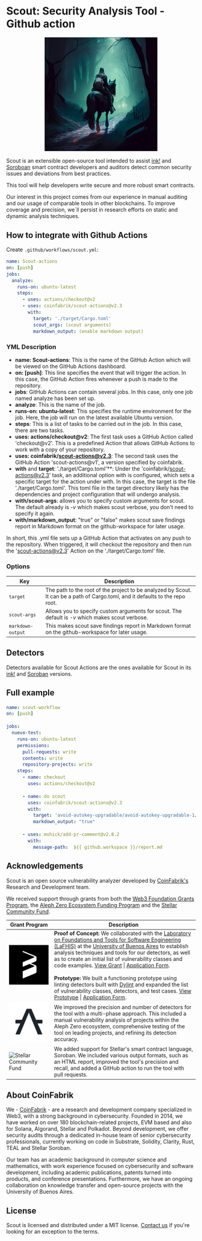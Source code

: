 # Scout: Security Analysis Tool - Github action

<p align="center">
  <img src="https://raw.githubusercontent.com/CoinFabrik/scout/c1eb3073f85b051dc9ce2fa0ab1ebab4bde0914e/assets/scout.png" alt="Scout in a Dark Forest" width="300" center  />
</p>

Scout is an extensible open-source tool intended to assist [ink!](https://use.ink/smart-contracts-polkadot/) and [Soroboan](https://stellar.org/soroban) smart contract developers and auditors detect common security issues and deviations from best practices.

This tool will help developers write secure and more robust smart contracts.

Our interest in this project comes from our experience in manual auditing and our usage of comparable tools in other blockchains. To improve coverage and precision, we´ll persist in research efforts on static and dynamic analysis techniques.

## How to integrate with Github Actions

Create `.github/workflows/scout.yml`:

```yaml
name: Scout-actions
on: [push]
jobs:
  analyze:
    runs-on: ubuntu-latest
    steps:
      - uses: actions/checkout@v2
      - uses: coinfabrik/scout-actions@v2.3
        with:
          target: './target/Cargo.toml'
          scout_args: (scout arguments)
          markdown_output: (enable markdown output)
```


### YML Description

- **name: Scout-actions**: This is the name of the GitHub Action which will be viewed on the GitHub Actions dashboard.
- **on: [push]**: This line specifies the event that will trigger the action. In this case, the GitHub Action fires whenever a push is made to the repository.
- **jobs**: GitHub Actions can contain several jobs. In this case, only one job named analyze has been set up.
- **analyze**: This is the name of the job.
- **runs-on: ubuntu-latest**: This specifies the runtime environment for the job. Here, the job will run on the latest available Ubuntu version.
- **steps**: This is a list of tasks to be carried out in the job. In this case, there are two tasks.
- **uses: actions/checkout@v2**: The first task uses a GitHub Action called 'checkout@v2'. This is a predefined Action that allows GitHub Actions to work with a copy of your repository.
- **uses: coinfabrik/scout-actions@v2.3**: The second task uses the GitHub Action 'scout-actions@v1', a version specified by coinfabrik.
- **with** and **target**: './target/Cargo.toml'**: Under the 'coinfabrik/scout-actions@v2.3' task, an additional option 
with is configured, which sets a specific target for the action under with. In this case, the target is the file './target/Cargo.toml'.
This toml file in the target directory likely has the dependencies and project configuration that will undergo analysis.
- **with/scout-args**: allows you to specify custom arguments for scout. The default already is _-v_ which makes scout verbose, you don't need to specify it again.
- **with/markdown_output**: "true" or "false" makes scout save findings report in Markdown format on the github-workspace for later usage. 

 
In short, this .yml file sets up a GitHub Action that activates on any push to the repository. When triggered, it will 
checkout the repository and then run the 'scout-actions@v2.3' Action on the './target/Cargo.toml' file.




### Options

| Key               | Description                                                                                                                    |
|-------------------|--------------------------------------------------------------------------------------------------------------------------------|
| `target`          | The path to the root of the project to be analyzed by Scout. It can be a path of Cargo.toml, and it defaults to the repo root. | 
| `scout-args`      | Allows you to specify custom arguments for scout. The default is _-v_ which makes scout verbose.                               | 
| `markdown-output` | This makes scout save findings report in Markdown format on the github-workspace for later usage.                              | 


## Detectors

Detectors available for Scout Actions are the ones available for Scout in its [ink!](https://github.com/CoinFabrik/scout?tab=readme-ov-file#detectors) and [Soroban](https://github.com/CoinFabrik/scout-soroban?tab=readme-ov-file#detectors) versions.                                                                                              


## Full example

```yaml
name: scout-workflow
on: [push]

jobs:
  nuevo-test:
    runs-on: ubuntu-latest
    permissions:
      pull-requests: write
      contents: write
      repository-projects: write
    steps:
      - name: checkout
        uses: actions/checkout@v2

      - name: do scout
        uses: coinfabrik/scout-actions@v2.3
        with:
          target: 'avoid-autokey-upgradable/avoid-autokey-upgradable-1/vulnerable-example/'
          markdown_output: "true"

      - uses: mshick/add-pr-comment@v2.8.2
        with:
          message-path:  ${{ github.workspace }}/report.md
```


## Acknowledgements

Scout is an open source vulnerability analyzer developed by [CoinFabrik's](https://www.coinfabrik.com/) Research and Development team.

We received support through grants from both the [Web3 Foundation Grants Program](https://github.com/w3f/Grants-Program/tree/master), the [Aleph Zero Ecosystem Funding Program](https://alephzero.org/ecosystem-funding-program) and the [Stellar Community Fund](https://communityfund.stellar.org).

| Grant Program | Description |
|---------------|-------------|
| ![Web3 Foundation](https://raw.githubusercontent.com/CoinFabrik/scout/main/assets/web3-foundation.png) | **Proof of Concept:** We collaborated with the [Laboratory on Foundations and Tools for Software Engineering (LaFHIS)](https://lafhis.dc.uba.ar/) at the [University of Buenos Aires](https://www.uba.ar/internacionales/index.php?lang=en) to establish analysis techniques and tools for our detectors, as well as to create an initial list of vulnerability classes and code examples. [View Grant](https://github.com/CoinFabrik/web3-grant) \| [Application Form](https://github.com/w3f/Grants-Program/blob/master/applications/ScoutCoinFabrik.md).<br><br>**Prototype:** We built a functioning prototype using linting detectors built with [Dylint](https://github.com/trailofbits/dylint) and expanded the list of vulnerability classes, detectors, and test cases. [View Prototype](https://coinfabrik.github.io/scout/) \| [Application Form](https://github.com/w3f/Grants-Program/blob/master/applications/ScoutCoinFabrik_2.md). |
| ![Aleph Zero](https://raw.githubusercontent.com/CoinFabrik/scout/main/assets/aleph-zero.png) | We improved the precision and number of detectors for the tool with a multi-phase approach. This included a manual vulnerability analysis of projects within the Aleph Zero ecosystem, comprehensive testing of the tool on leading projects, and refining its detection accuracy. |
| ![Stellar Community Fund](https://github.com/CoinFabrik/scout-soroban/blob/main/docs/static/img/stellar.png) | We added support for Stellar's smart contract language, Soroban. We included various output formats, such as an HTML report, improved the tool's precision and recall, and added a GitHub action to run the tool with pull requests.|

## About CoinFabrik

We - [CoinFabrik](https://www.coinfabrik.com/) - are a research and development company specialized in Web3, with a strong background in cybersecurity. Founded in 2014, we have worked on over 180 blockchain-related projects, EVM based and also for Solana, Algorand, Stellar and Polkadot. Beyond development, we offer security audits through a dedicated in-house team of senior cybersecurity professionals, currently working on code in Substrate, Solidity, Clarity, Rust, TEAL and Stellar Soroban.

Our team has an academic background in computer science and mathematics, with work experience focused on cybersecurity and software development, including academic publications, patents turned into products, and conference presentations. Furthermore, we have an ongoing collaboration on knowledge transfer and open-source projects with the University of Buenos Aires.

## License

Scout is licensed and distributed under a MIT license. [Contact us](https://www.coinfabrik.com/) if you're looking for an exception to the terms.
